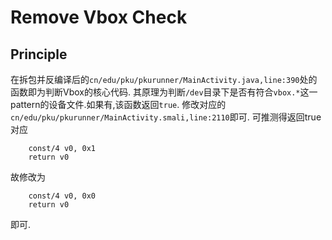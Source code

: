 # Remove Vbox Check

## Principle

在拆包并反编译后的`cn/edu/pku/pkurunner/MainActivity.java,line:390`处的函数即为判断Vbox的核心代码.
其原理为判断`/dev`目录下是否有符合`vbox.*`这一pattern的设备文件.如果有,该函数返回`true`.
修改对应的`cn/edu/pku/pkurunner/MainActivity.smali,line:2110`即可.
可推测得返回true对应

```smali
    const/4 v0, 0x1
    return v0
```

故修改为

```smali
    const/4 v0, 0x0
    return v0
```

即可.